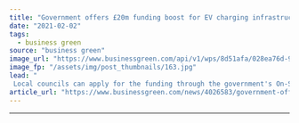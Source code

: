 ```yaml
---
title: "Government offers £20m funding boost for EV charging infrastructure"
date: "2021-02-02"
tags: 
  - business green
source: "business green"
image_url: "https://www.businessgreen.com/api/v1/wps/8d51afa/028ea76d-944f-4953-b0ad-9c3cd78dc3fc/6/Electric-car-charging-Nrqemi-185x114.jpg"
image_fp: "/assets/img/post_thumbnails/163.jpg"
lead: "
 Local councils can apply for the funding through the government's On-Street Residential Chargepoint Scheme, which is being extended to 2021-22 ..."
article_url: "https://www.businessgreen.com/news/4026583/government-offers-gbp20m-funding-boost-ev-charging-infrastructure"
---
```


---
